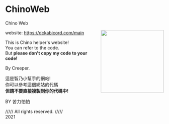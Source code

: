 # ChinoWeb
Chino Web
<html>
  <body>
<img align="right" src="https://cdn.discordapp.com/attachments/747997625973997648/866227259069300736/chino.jpg" height="200" width="200">
  
website: https://dckabicord.com/main

This is Chino helper's website!  
You can refer to the code.  
But <b>please don't copy my code to your code!</b>  

By Creeper.  

這是智乃小幫手的網站!  
你可以參考這個網站的代碼  
<b>但請不要直接複製到你的代碼中!</b>  

BY 苦力怕怕  

///// All rights reserved. /////  
2021
    </body>
  </html>
